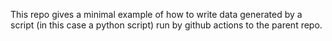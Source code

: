 This repo gives a minimal example of how to write data generated by a script (in this case a python script) run by github actions to the parent repo.
